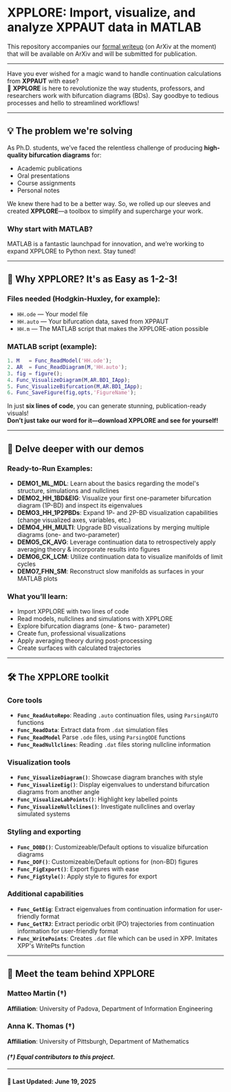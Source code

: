 # **XPPLORE: Import, visualize, and analyze XPPAUT data in MATLAB**

This repository accompanies our [formal writeup](https://arxiv.org/abs/2507.02709v1) (on ArXiv at the moment) that will be available on ArXiv and will be submitted for publication.

---

Have you ever wished for a magic wand to handle continuation calculations from **XPPAUT** with ease?  
🔎 **XPPLORE** is here to revolutionize the way students, professors, and researchers work with bifurcation diagrams (BDs). Say goodbye to tedious processes and hello to streamlined workflows!

---

## 💡 **The problem we're solving**

As Ph.D. students, we’ve faced the relentless challenge of producing **high-quality bifurcation diagrams** for:
- Academic publications
- Oral presentations
- Course assignments
- Personal notes

We knew there had to be a better way. So, we rolled up our sleeves and created **XPPLORE**—a toolbox to simplify and supercharge your work.

### **Why start with MATLAB?**

MATLAB is a fantastic launchpad for innovation, and we’re working to expand XPPLORE to Python next. Stay tuned!

---

## 🚀 **Why XPPLORE? It's as Easy as 1-2-3!**

### Files needed (Hodgkin-Huxley, for example):
- `HH.ode` — Your model file
- `HH.auto` — Your bifurcation data, saved from XPPAUT
- `HH.m` — The MATLAB script that makes the XPPLORE-ation possible 

### MATLAB script (example):

```matlab
1. M   = Func_ReadModel('HH.ode');
2. AR  = Func_ReadDiagram(M,'HH.auto');
3. fig = figure();
4. Func_VisualizeDiagram(M,AR.BD1_IApp);
5. Func_VisualizeBifurcation(M,AR.BD1_IApp);
6. Func_SaveFigure(fig,opts,'FigureName');
```

In just **six lines of code**, you can generate stunning, publication-ready visuals!  
**Don’t just take our word for it—download XPPLORE and see for yourself!**

---

## 📝 **Delve deeper with our demos**

### Ready-to-Run Examples:
- **DEMO1_ML_MDL**: Learn about the basics regarding the model's structure, simulations and nullclines
- **DEMO2_HH_1BD&EIG**: Visualize your first one-parameter bifurcation diagram (1P-BD) and inspect its eigenvalues
- **DEMO3_HH_1P2PBDs**: Expand 1P- and 2P-BD visualization capabilities (change visualized axes, variables, etc.)
- **DEMO4_HH_MULTI**: Upgrade BD visualizations by merging multiple diagrams (one- and two-parameter)
- **DEMO5_CK_AVG**: Leverage continuation data to retrospectively apply averaging theory & incorporate results into figures
- **DEMO6_CK_LCM**: Utilize continuation data to visualize manifolds of limit cycles
- **DEMO7_FHN_SM**: Reconstruct slow manifolds as surfaces in your MATLAB plots

### What you’ll learn:
- Import XPPLORE with two lines of code
- Read models, nullclines and simulations with XPPLORE
- Explore bifurcation diagrams (one- & two- parameter)
- Create fun, professional visualizations
- Apply averaging theory during post-processing
- Create surfaces with calculated trajectories 

---

## 🛠️ **The XPPLORE toolkit**

### **Core tools**
- **`Func_ReadAutoRepo`**: Reading `.auto` continuation files, using `ParsingAUTO` functions
- **`Func_ReadData`**: Extract data from `.dat` simulation files
- **`Func_ReadModel`** Parse `.ode` files, using `ParsingODE` functions
- **`Func_ReadNullclines`**: Reading `.dat` files storing nullcline information

### **Visualization tools**
- **`Func_VisualizeDiagram()`**: Showcase diagram branches with style
- **`Func_VisualizeEig()`**: Display eigenvalues to understand bifurcation diagrams from another angle
- **`Func_VisualizeLabPoints()`**: Highlight key labelled points
- **`Func_VisualizeNullclines()`**: Investigate nullclines and overlay simulated systems

### **Styling and exporting**
- **`Func_DOBD()`**: Customizeable/Default options to visualize bifurcation diagrams
- **`Func_DOF()`**: Customizeable/Default options for (non-BD) figures
- **`Func_FigExport()`**: Export figures with ease
- **`Func_FigStyle()`**: Apply style to figures for export

### **Additional capabilities**
- **`Func_GetEig`**: Extract eigenvalues from continuation information for user-friendly format
- **`Func_GetTRJ`**: Extract periodic orbit (PO) trajectories from continuation information for user-friendly format
- **`Func_WritePoints`**: Creates `.dat` file which can be used in XPP. Imitates XPP's WritePts function

---

## 👥 **Meet the team behind XPPLORE**

### **Matteo Martin** (†)
**Affiliation**: University of Padova, Department of Information Engineering  

### **Anna K. Thomas** (†)
**Affiliation**: University of Pittsburgh, Department of Mathematics

#### *(†) Equal contributors to this project.*

---

#### **📅 Last Updated:** June 19, 2025

